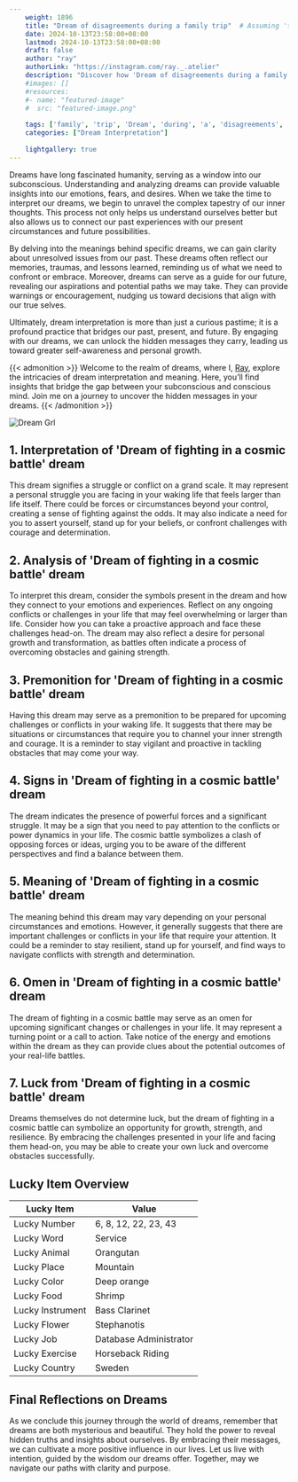 ```yaml
---
    weight: 1896
    title: "Dream of disagreements during a family trip"  # Assuming 'title' column exists
    date: 2024-10-13T23:58:00+08:00
    lastmod: 2024-10-13T23:58:00+08:00
    draft: false
    author: "ray"
    authorLink: "https://instagram.com/ray._.atelier"
    description: "Discover how 'Dream of disagreements during a family trip' can interpret your future and uncover its significant meanings in your life."
    #images: []
    #resources:
    #- name: "featured-image"
    #  src: "featured-image.png"
    
    tags: ['family', 'trip', 'Dream', 'during', 'a', 'disagreements', 'of']
    categories: ["Dream Interpretation"]
    
    lightgallery: true
---
```

    
Dreams have long fascinated humanity, serving as a window into our subconscious. Understanding and analyzing dreams can provide valuable insights into our emotions, fears, and desires. When we take the time to interpret our dreams, we begin to unravel the complex tapestry of our inner thoughts. This process not only helps us understand ourselves better but also allows us to connect our past experiences with our present circumstances and future possibilities.

By delving into the meanings behind specific dreams, we can gain clarity about unresolved issues from our past. These dreams often reflect our memories, traumas, and lessons learned, reminding us of what we need to confront or embrace. Moreover, dreams can serve as a guide for our future, revealing our aspirations and potential paths we may take. They can provide warnings or encouragement, nudging us toward decisions that align with our true selves.

Ultimately, dream interpretation is more than just a curious pastime; it is a profound practice that bridges our past, present, and future. By engaging with our dreams, we can unlock the hidden messages they carry, leading us toward greater self-awareness and personal growth.

{{< admonition >}}
Welcome to the realm of dreams, where I, [Ray](https://instagram.com/ray._.atelier), explore the intricacies of dream interpretation and meaning. Here, you’ll find insights that bridge the gap between your subconscious and conscious mind. Join me on a journey to uncover the hidden messages in your dreams.
{{< /admonition >}}

![Dream Grl](https://cdn.pixabay.com/photo/2017/11/02/03/35/gothic-2910057_1280.jpg "Dream Grl")

## 1. Interpretation of 'Dream of fighting in a cosmic battle' dream

This dream signifies a struggle or conflict on a grand scale. It may represent a personal struggle you are facing in your waking life that feels larger than life itself. There could be forces or circumstances beyond your control, creating a sense of fighting against the odds. It may also indicate a need for you to assert yourself, stand up for your beliefs, or confront challenges with courage and determination.

## 2. Analysis of 'Dream of fighting in a cosmic battle' dream

To interpret this dream, consider the symbols present in the dream and how they connect to your emotions and experiences. Reflect on any ongoing conflicts or challenges in your life that may feel overwhelming or larger than life. Consider how you can take a proactive approach and face these challenges head-on. The dream may also reflect a desire for personal growth and transformation, as battles often indicate a process of overcoming obstacles and gaining strength.

## 3. Premonition for 'Dream of fighting in a cosmic battle' dream

Having this dream may serve as a premonition to be prepared for upcoming challenges or conflicts in your waking life. It suggests that there may be situations or circumstances that require you to channel your inner strength and courage. It is a reminder to stay vigilant and proactive in tackling obstacles that may come your way.

## 4. Signs in 'Dream of fighting in a cosmic battle' dream

The dream indicates the presence of powerful forces and a significant struggle. It may be a sign that you need to pay attention to the conflicts or power dynamics in your life. The cosmic battle symbolizes a clash of opposing forces or ideas, urging you to be aware of the different perspectives and find a balance between them.

## 5. Meaning of 'Dream of fighting in a cosmic battle' dream

The meaning behind this dream may vary depending on your personal circumstances and emotions. However, it generally suggests that there are important challenges or conflicts in your life that require your attention. It could be a reminder to stay resilient, stand up for yourself, and find ways to navigate conflicts with strength and determination.

## 6. Omen in 'Dream of fighting in a cosmic battle' dream

The dream of fighting in a cosmic battle may serve as an omen for upcoming significant changes or challenges in your life. It may represent a turning point or a call to action. Take notice of the energy and emotions within the dream as they can provide clues about the potential outcomes of your real-life battles.

## 7. Luck from 'Dream of fighting in a cosmic battle' dream

Dreams themselves do not determine luck, but the dream of fighting in a cosmic battle can symbolize an opportunity for growth, strength, and resilience. By embracing the challenges presented in your life and facing them head-on, you may be able to create your own luck and overcome obstacles successfully.

## Lucky Item Overview
| Lucky Item          | Value              |
|---------------|--------------------|
| Lucky Number        | 6, 8, 12, 22, 23, 43  |
| Lucky Word          | Service |
| Lucky Animal        | Orangutan |
| Lucky Place         | Mountain     |
| Lucky Color         | Deep orange     |
| Lucky Food          | Shrimp      |
| Lucky Instrument    | Bass Clarinet |
| Lucky Flower        | Stephanotis    |
| Lucky Job           | Database Administrator       |
| Lucky Exercise      | Horseback Riding  |
| Lucky Country       | Sweden    |


##  Final Reflections on Dreams

As we conclude this journey through the world of dreams, remember that dreams are both mysterious and beautiful. They hold the power to reveal hidden truths and insights about ourselves. By embracing their messages, we can cultivate a more positive influence in our lives. Let us live with intention, guided by the wisdom our dreams offer. Together, may we navigate our paths with clarity and purpose.
